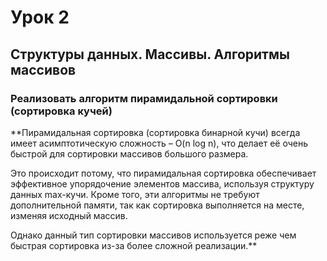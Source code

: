 # Урок 2

## **Структуры данных. Массивы. Алгоритмы массивов**

### **Реализовать алгоритм пирамидальной сортировки (сортировка кучей)**

**Пирамидальная сортировка (сортировка бинарной кучи) всегда имеет асимптотическую сложность – O(n log n), что делает её очень быстрой для сортировки массивов большого размера.

Это происходит потому, что пирамидальная сортировка обеспечивает эффективное упорядочение элементов массива, используя структуру данных max-кучи. Кроме того, эти алгоритмы не требуют дополнительной памяти, так как сортировка выполняется на месте, изменяя исходный массив.

Однако данный тип сортировки массивов используется реже чем быстрая сортировка из-за более сложной реализации.**
